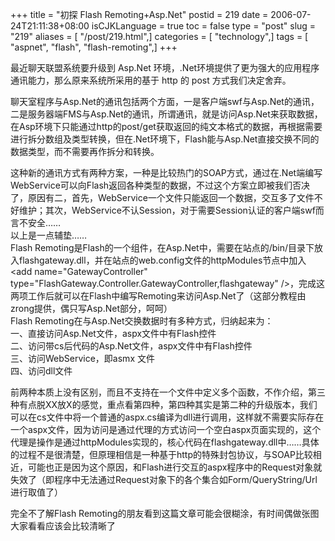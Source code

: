 +++
title = "初探 Flash Remoting+Asp.Net"
postid = 219
date = 2006-07-24T21:11:38+08:00
isCJKLanguage = true
toc = false
type = "post"
slug = "219"
aliases = [ "/post/219.html",]
categories = [ "technology",]
tags = [ "aspnet", "flash", "flash-remoting",]
+++


最近聊天联盟系统要升级到 Asp.Net
环境，.Net环境提供了更为强大的应用程序通讯能力，那么原来系统所采用的基于
http 的 post 方式我们决定舍弃。  

聊天室程序与Asp.Net的通讯包括两个方面，一是客户端swf与Asp.Net的通讯，二是服务器端FMS与Asp.Net的通讯，所谓通讯，就是访问Asp.Net来获取数据，在Asp环境下只能通过http的post/get获取返回的纯文本格式的数据，再根据需要进行拆分数组及类型转换，但在.Net环境下，Flash能与Asp.Net直接交换不同的数据类型，而不需要再作拆分和转换。  

这种新的通讯方式有两种方案，一种是比较热门的SOAP方式，通过在.Net端编写WebService可以向Flash返回各种类型的数据，不过这个方案立即被我们否决了，原因有二，首先，WebService一个文件只能返回一个数据，交互多了文件不好维护；其次，WebService不认Session，对于需要Session认证的客户端swf而言不安全……  
以上是一点辅垫……<!--more-->  
Flash
Remoting是Flash的一个组件，在Asp.Net中，需要在站点的/bin/目录下放入flashgateway.dll，并在站点的web.config文件的httpModules节点中加入\<add
name="GatewayController"
type="FlashGateway.Controller.GatewayController,flashgateway"
/\>，完成这两项工作后就可以在Flash中编写Remoting来访问Asp.Net了（这部分教程由zrong提供，偶只写Asp.Net部分，呵呵）  
Flash Remoting在与Asp.Net交换数据时有多种方式，归纳起来为：  
一、直接访问Asp.Net文件，aspx文件中有Flash控件  
二、访问带cs后代码的Asp.Net文件，aspx文件中有Flash控件  
三、访问WebService，即asmx 文件  
四、访问dll文件  

前两种本质上没有区别，而且不支持在一个文件中定义多个函数，不作介绍，第三种有点脱XX放X的感觉，重点看第四种，第四种其实是第二种的升级版本，我们可以在cs文件中将一个普通的aspx.cs编译为dll进行调用，这样就不需要实际存在一个aspx文件，因为访问是通过代理的方式访问一个空白aspx页面实现的，这个代理是操作是通过httpModules实现的，核心代码在flashgateway.dll中……具体的过程不是很清楚，但原理相信是一种基于http的特殊封包协议，与SOAP比较相近，可能也正是因为这个原因，和Flash进行交互的aspx程序中的Request对象就失效了（即程序中无法通过Request对象下的各个集合如Form/QueryString/Url进行取值了）

完全不了解Flash
Remoting的朋友看到这篇文章可能会很糊涂，有时间偶做张图大家看看应该会比较清晰了

